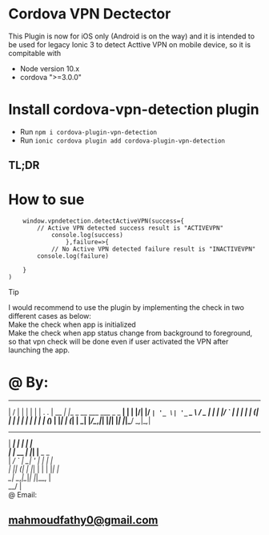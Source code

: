 # Cordova VPN Dectector
This Plugin is now for iOS only (Android is on the way) and it is intended to be used for legacy Ionic 3 to detect Acttive VPN on mobile device, so it is compitable with
* Node version 10.x
* cordova ">=3.0.0"


# Install cordova-vpn-detection plugin
*  Run `npm i cordova-plugin-vpn-detection`
* Run `ionic cordova plugin add cordova-plugin-vpn-detection`
## TL;DR

# How to sue

```
    window.vpndetection.detectActiveVPN(success={
        // Active VPN detected success result is "ACTIVEVPN"
            console.log(success)
                },failure=>{
            // No Active VPN detected failure result is "INACTIVEVPN"
        console.log(failure)

    }
)
```

> [!TIP]
> I would recommend to use the plugin by implementing the check in two different cases as below:  
    Make the check when app is initialized  
    Make the check when app status change from background to foreground, so that vpn check will be done even if user activated the VPN after launching the app.




# @ By:
___  ___      _                               _  
|  \/  |     | |                             | | 
| .  . | __ _| |__  _ __ ___   ___  _   _  __| | 
| |\/| |/ _` | '_ \| '_ ` _ \ / _ \| | | |/ _` | 
| |  | | (_| | | | | | | | | | (_) | |_| | (_| | 
\_|  |_/\__,_|_| |_|_| |_| |_|\___/ \__,_|\__,_| 
                                                 
                                                 
   ______    _   _                               
   |  ___|  | | | |                              
   | |_ __ _| |_| |__  _   _                     
   |  _/ _` | __| '_ \| | | |                    
   | || (_| | |_| | | | |_| |                    
   \_| \__,_|\__|_| |_|\__, |                    
                        __/ |                    
@ Email:
## mahmoudfathy0@gmail.com
